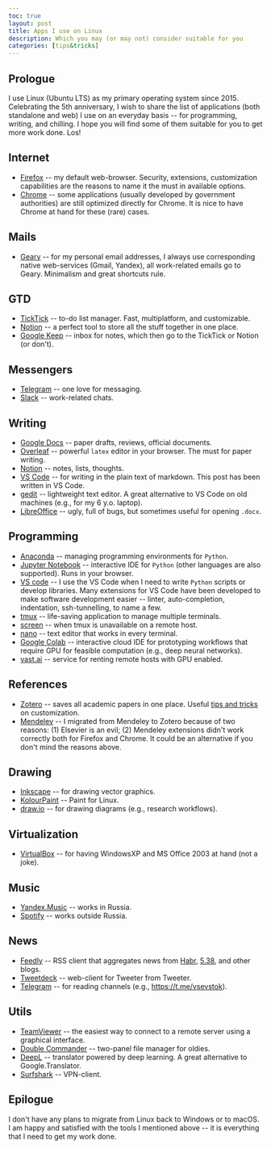 ```yaml
---
toc: true
layout: post
title: Apps I use on Linux
description: Which you may (or may not) consider suitable for you
categories: [tips&tricks]
---
```


## Prologue
I use Linux (Ubuntu LTS) as my primary operating system since 2015. Celebrating the 5th anniversary, I wish to share the list of applications (both standalone and web) I use on an everyday basis -- for programming, writing, and chilling. I hope you will find some of them suitable for you to get more work done. Los!

## Internet
* [Firefox](https://www.mozilla.org/en-US/firefox/) -- my default web-browser. Security, extensions, customization capabilities are the reasons to name it the must in available options.
* [Chrome](https://www.google.com/chrome/) -- some applications (usually developed by government authorities) are still optimized directly for Chrome. It is nice to have Chrome at hand for these (rare) cases.

## Mails
* [Geary](https://wiki.gnome.org/Apps/Geary) -- for my personal email addresses, I always use corresponding native web-services (Gmail, Yandex), all work-related emails go to Geary. Minimalism and great shortcuts rule. 

## GTD
* [TickTick](https://ticktick.com) -- to-do list manager. Fast, multiplatform, and customizable.
* [Notion](https://www.notion.so) -- a perfect tool to store all the stuff together in one place.
* [Google Keep](https://keep.google.com/) -- inbox for notes, which then go to the TickTick or Notion (or don't).

## Messengers
* [Telegram](https://telegram.org/) -- one love for messaging.
* [Slack](https://slack.com) -- work-related chats.

## Writing
* [Google Docs](https://docs.google.com/) -- paper drafts, reviews, official documents.
* [Overleaf](https://www.overleaf.com) -- powerful `latex` editor in your browser. The must for paper writing.
* [Notion](https://www.notion.so) -- notes, lists, thoughts.
* [VS Code](https://code.visualstudio.com/) -- for writing in the plain text of markdown. This post has been written in VS Code.
* [gedit](https://wiki.gnome.org/Apps/Gedit) -- lightweight text editor. A great alternative to VS Code on old machines (e.g., for my 6 y.o. laptop).
* [LibreOffice](https://www.libreoffice.org/) -- ugly, full of bugs, but sometimes useful for opening `.docx`.

## Programming
* [Anaconda](https://www.anaconda.com/products/individual) -- managing programming environments for `Python`.
* [Jupyter Notebook](https://jupyter.org/) -- interactive IDE for `Python` (other languages are also supported). Runs in your browser.
* [VS code](https://code.visualstudio.com/) -- I use the VS Code when I need to write `Python` scripts or develop libraries. Many extensions for VS Code have been developed to make software development easier -- linter, auto-completion, indentation, ssh-tunnelling, to name a few.  
* [tmux](https://github.com/tmux/tmux/wiki) -- life-saving application to manage multiple terminals.
* [screen](https://www.gnu.org/software/screen/) -- when tmux is unavailable on a remote host.
* [nano](https://www.nano-editor.org/) -- text editor that works in every terminal.
* [Google Colab](https://colab.research.google.com/) -- interactive cloud IDE for prototyping workflows that require GPU for feasible computation (e.g., deep neural networks).
* [vast.ai](https://vast.ai) -- service for renting remote hosts with GPU enabled.

## References
* [Zotero](https://www.zotero.org/) -- saves all academic papers in one place. Useful [tips and tricks](https://ikashnitsky.github.io/2019/zotero/) on customization.
* [Mendeley](https://www.mendeley.com/) -- I migrated from Mendeley to Zotero because of two reasons: (1) Elsevier is an evil; (2) Mendeley extensions didn't work correctly both for Firefox and Chrome. It could be an alternative if you don't mind the reasons above. 

## Drawing
* [Inkscape](https://inkscape.org/) -- for drawing vector graphics.
* [KolourPaint](https://kde.org/applications/en/graphics/org.kde.kolourpaint) -- Paint for Linux.
* [draw.io](https://app.diagrams.net/) -- for drawing diagrams (e.g., research workflows).

## Virtualization
* [VirtualBox](https://www.virtualbox.org/) -- for having WindowsXP and MS Office 2003 at hand (not a joke).

## Music
* [Yandex.Music](https://music.yandex.ru/) -- works in Russia.
* [Spotify](https://www.spotify.com) -- works outside Russia.

## News
* [Feedly](https://feedly.com) -- RSS client that aggregates news from [Habr](https://habr.com), [5.38](https://fivethirtyeight.com/), and other blogs.
* [Tweetdeck](https://tweetdeck.twitter.com/) -- web-client for Tweeter from Tweeter.
* [Telegram](https://telegram.org/) -- for reading channels (e.g., https://t.me/vsevstok).

## Utils
* [TeamViewer](https://www.teamviewer.com) -- the easiest way to connect to a remote server using a graphical interface.
* [Double Commander](https://doublecmd.sourceforge.io/) -- two-panel file manager for oldies.
* [DeepL](https://www.deepl.com/translator) -- translator powered by deep learning. A great alternative to Google.Translator.
* [Surfshark](https://surfshark.com/) -- VPN-client.


## Epilogue

I don't have any plans to migrate from Linux back to Windows or to macOS. I am happy and satisfied with the tools I mentioned above -- it is everything that I need to get my work done.